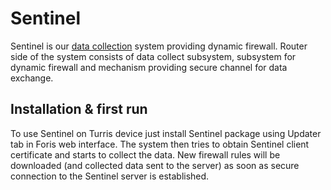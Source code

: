 # Sentinel

Sentinel is our [data collection](../collect.md) system providing dynamic firewall. Router side of
the system consists of data collect subsystem, subsystem for dynamic firewall and
mechanism providing secure channel for data exchange.

## Installation & first run

To use Sentinel on Turris device just install Sentinel package using Updater tab
in Foris web interface. The system then tries to obtain Sentinel client
certificate and starts to collect the data. New firewall rules
will be downloaded (and collected data sent to the server) as soon as secure
connection to the Sentinel server is established.
